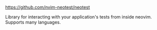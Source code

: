 https://github.com/nvim-neotest/neotest

Library for interacting with your application's tests from inside neovim. Supports many languages.